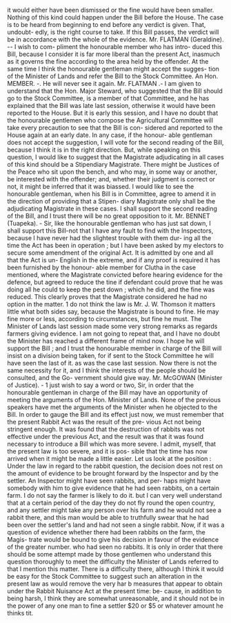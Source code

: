 it would either have been dismissed or the fine would have been smaller. Nothing of this kind could happen under the Bill before the House. The case is to be heard from beginning to end before any verdict is given. That, undoubt- edly, is the right course to take. If this Bill passes, the verdict will be in accordance with the whole of the evidence. Mr. FLATMAN (Geraldine). -- I wish to com- pliment the honourable member who has intro- duced this Bill, because I consider it is far more liberal than the present Act, inasmuch as it governs the fine according to the area held by the offender. At the same time I think the honourable gentleman might accept the sugges- tion of the Minister of Lands and refer the Bill to the Stock Committee. An Hon. MEMBER. -. He will never see it again. Mr. FLATMAN .- I am given to understand that the Hon. Major Steward, who suggested that the Bill should go to the Stock Committee, is a member of that Committee, and he has explained that the Bill was late last session, otherwise it would have been reported to the House. But it is early this session, and I have no doubt that the honourable gentlemen who compose the Agricultural Committee will take every precaution to see that the Bill is con- sidered and reported to the House again at an early date. In any case, if the honour- able gentleman does not accept the suggestion, I will vote for the second reading of the Bill, because I think it is in the right direction. But, while speaking on this question, I would like to suggest that the Magistrate adjudicating in all cases of this kind should be a Stipendiary Magistrate. There might be Justices of the Peace who sit upon the bench, and who may, in some way or another, be interested with the offender; and, whether their judgment is correct or not, it might be inferred that it was biassed. I would like to see the honourable gentleman, when his Bill is in Committee, agree to amend it in the direction of providing that a Stipen- diary Magistrate only shall be the adjudicating Magistrate in these cases. I shall support the second reading of the Bill, and I trust there will be no great opposition to it. Mr. BENNET (Tuapeka). - Sir, like the honourable gentleman who has just sat down, I shall support this Bill-not that I have any fault to find with the Inspectors, because I have never had the slightest trouble with them dur- ing all the time the Act has been in operation ; but I have been asked by my electors to secure some amendment of the original Act. It is admitted by one and all that the Act is un- English in the extreme, and if any proof is required it has been furnished by the honour- able member for Clutha in the case mentioned, where the Magistrate convicted before hearing evidence for the defence, but agreed to reduce the tine if defendant could prove that he was doing all he could to keep the pest down ; which he did, and the fine was reduced. This clearly proves that the Magistrate considered he had no option in the matter. 1 do not think the law is Mr. J. W. Thomson it matters little what both sides say, because the Magistrate is bound to fine. He may fine more or less, according to circumstances, but fine he must. The Minister of Lands last session made some very strong remarks as regards farmers giving evidence. I am not going to repeat that, and I have no doubt the Minister has reached a different frame of mind now. I hope he will support the Bill ; and I trust the honourable member in charge of the Bill will insist on a division being taken, for if sent to the Stock Committee he will have seen the last of it. as was the case last session. Now there is not the same necessity for it, and I think the interests of the people should be consulted, and the Go- vernment should give way. Mr. McGOWAN (Minister of Justice). - 1 just wish to say a word or two, Sir, in order that the honourable gentleman in charge of the Bill may have an opportunity of meeting the arguments of the Hon. Minister of Lands. None of the previous speakers have met the arguments of the Minister when he objected to the Bill. In order to gauge the Bill and its effect just now, we must remember that the present Rabbit Act was the result of the pre- vious Act not being stringent enough. It was found that the destruction of rabbits was not effective under the previous Act, and the result was that it was found necessary to introduce a Bill which was more severe. I admit, myself, that the present law is too severe, and it is pos- sible that the time has now arrived when it might be made a little easier. Let us look at the position : Under the law in regard to the rabbit question, the decision does not rest on the amount of evidence to be brought forward by the Inspector and by the settler. An Inspector might have seen rabbits, and per- haps might have somebody with him to give evidence that he had seen rabbits, on a certain farm. I do not say the farmer is likely to do it. but I can very well understand that at a certain period of the day they do not fly round the open country, and any settler might take any person over his farm and he would not see a rabbit there, and this man would be able to truthfully swear that he had been over the settler's land and had not seen a single rabbit. Now, if it was a question of evidence whether there had been rabbits on the farm, the Magis- trate would be bound to give his decision in favour of the evidence of the greater number. who had seen no rabbits. It is only in order that there should be some attempt made by those gentlemen who understand this question thoroughly to meet the difficulty the Minister of Lands referred to that I mention this matter. There is a difficulty there, although I think it would be easy for the Stock Committee to suggest such an alteration in the present law as would remove the very har b measures that appear to obtain under the Rabbit Nuisance Act at the present time: be- cause, in addition to being harsh, I think they are somewhat unreasonable, and it should not be in the power of any one man to fine a settler $20 or $5 or whatever amount he thinks tit. 